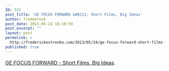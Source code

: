 ```yaml
---
ID: 521
post_title: 'GE FOCUS FORWARD &#8211; Short Films, Big Ideas'
author: fredeerock
post_date: 2013-05-24 16:10:59
post_excerpt: ""
layout: post
permalink: >
  http://frederickostrenko.com/2013/05/24/ge-focus-forward-short-films-big-ideas/
published: true
---
```

<a style="line-height: 1.714285714; font-size: 1rem;" href="http://focusforwardfilms.com/">GE FOCUS FORWARD - Short Films, Big Ideas</a><span style="line-height: 1.714285714; font-size: 1rem;">.</span>